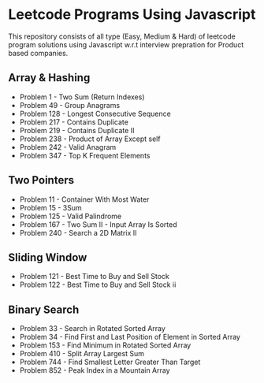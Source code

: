 # Leetcode Programs Using Javascript

This repository consists of all type (Easy, Medium & Hard) of leetcode program solutions using Javascript w.r.t interview prepration for Product based companies.

## Array & Hashing
- Problem 1 - Two Sum (Return Indexes)
- Problem 49 - Group Anagrams
- Problem 128 - Longest Consecutive Sequence
- Problem 217 - Contains Duplicate
- Problem 219 - Contains Duplicate II
- Problem 238 - Product of Array Except self
- Problem 242 - Valid Anagram
- Problem 347 - Top K Frequent Elements

## Two Pointers
- Problem 11 - Container With Most Water
- Problem 15 - 3Sum
- Problem 125 - Valid Palindrome
- Problem 167 - Two Sum II - Input Array Is Sorted
- Problem 240 - Search a 2D Matrix II

## Sliding Window
- Problem 121 - Best Time to Buy and Sell Stock
- Problem 122 - Best Time to Buy and Sell Stock ii

## Binary Search
- Problem 33 - Search in Rotated Sorted Array
- Problem 34 - Find First and Last Position of Element in Sorted Array
- Problem 153 - Find Minimum in Rotated Sorted Array
- Problem 410 - Split Array Largest Sum
- Problem 744 - Find Smallest Letter Greater Than Target
- Problem 852 - Peak Index in a Mountain Array